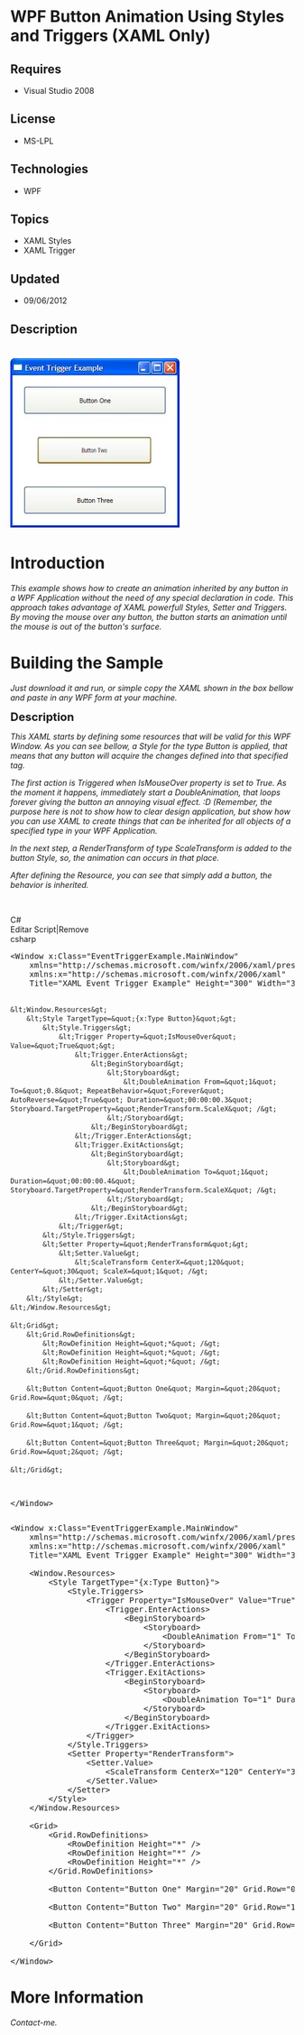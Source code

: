# WPF Button Animation Using Styles and Triggers (XAML Only)
## Requires
- Visual Studio 2008
## License
- MS-LPL
## Technologies
- WPF
## Topics
- XAML Styles
- XAML Trigger
## Updated
- 09/06/2012
## Description

<h1><img id="65753" src="65753-xamleventtriggerwpf.jpg" alt="" width="300" height="300"></h1>
<h1>Introduction</h1>
<p><em>This example shows how to create an animation inherited by any button in a WPF Application without the need of any special declaration in code. This approach takes advantage of XAML powerfull Styles, Setter and Triggers. By moving the mouse over any
 button, the button starts an animation until the mouse is out of the button's surface.
</em></p>
<h1><span>Building the Sample</span></h1>
<p><em>Just download it and run, or simple copy the XAML shown in the box bellow and paste in any WPF form at your machine.</em></p>
<p><span style="font-size:20px; font-weight:bold">Description</span></p>
<p><em>This XAML starts by defining some resources that will be valid for this WPF Window. As you can see bellow, a Style for the type Button is applied, that means that any button will acquire the changes defined into that specified tag.</em></p>
<p><em>The first action is Triggered when IsMouseOver property is set to True. As the moment it happens, immediately start a DoubleAnimation, that loops forever giving the button&nbsp;an annoying&nbsp;visual&nbsp;effect. :D (Remember, the purpose here is not
 to show how to clear design application, but show how you can use XAML to create things that can be inherited for all objects of a specified type in your WPF Application.</em></p>
<p><em>In the next step, a RenderTransform of type ScaleTransform is added to the button Style, so, the animation can occurs in that place.</em></p>
<p><em>After defining the Resource, you can see that simply add a button, the behavior is inherited.</em></p>
<p>&nbsp;</p>
<div class="scriptcode">
<div class="pluginEditHolder" pluginCommand="mceScriptCode">
<div class="title"><span>C#</span></div>
<div class="pluginLinkHolder"><span class="pluginEditHolderLink">Editar Script</span>|<span class="pluginRemoveHolderLink">Remove</span></div>
<span class="hidden">csharp</span>
<pre class="hidden">&lt;Window x:Class=&quot;EventTriggerExample.MainWindow&quot;
    xmlns=&quot;http://schemas.microsoft.com/winfx/2006/xaml/presentation&quot;
    xmlns:x=&quot;http://schemas.microsoft.com/winfx/2006/xaml&quot;
    Title=&quot;XAML Event Trigger Example&quot; Height=&quot;300&quot; Width=&quot;300&quot;&gt;
    
    &lt;Window.Resources&gt;
        &lt;Style TargetType=&quot;{x:Type Button}&quot;&gt;
            &lt;Style.Triggers&gt;
                &lt;Trigger Property=&quot;IsMouseOver&quot; Value=&quot;True&quot;&gt;
                    &lt;Trigger.EnterActions&gt;
                        &lt;BeginStoryboard&gt;
                            &lt;Storyboard&gt;
                                &lt;DoubleAnimation From=&quot;1&quot; To=&quot;0.8&quot; RepeatBehavior=&quot;Forever&quot; AutoReverse=&quot;True&quot; Duration=&quot;00:00:00.3&quot; Storyboard.TargetProperty=&quot;RenderTransform.ScaleX&quot; /&gt;
                            &lt;/Storyboard&gt;
                        &lt;/BeginStoryboard&gt;
                    &lt;/Trigger.EnterActions&gt;
                    &lt;Trigger.ExitActions&gt;
                        &lt;BeginStoryboard&gt;
                            &lt;Storyboard&gt;
                                &lt;DoubleAnimation To=&quot;1&quot; Duration=&quot;00:00:00.4&quot; Storyboard.TargetProperty=&quot;RenderTransform.ScaleX&quot; /&gt;
                            &lt;/Storyboard&gt;
                        &lt;/BeginStoryboard&gt;
                    &lt;/Trigger.ExitActions&gt;
                &lt;/Trigger&gt;
            &lt;/Style.Triggers&gt;
            &lt;Setter Property=&quot;RenderTransform&quot;&gt;
                &lt;Setter.Value&gt;
                    &lt;ScaleTransform CenterX=&quot;120&quot; CenterY=&quot;30&quot; ScaleX=&quot;1&quot; /&gt;
                &lt;/Setter.Value&gt;
            &lt;/Setter&gt;
        &lt;/Style&gt;
    &lt;/Window.Resources&gt;
    
    &lt;Grid&gt;
        &lt;Grid.RowDefinitions&gt;
            &lt;RowDefinition Height=&quot;*&quot; /&gt;
            &lt;RowDefinition Height=&quot;*&quot; /&gt;
            &lt;RowDefinition Height=&quot;*&quot; /&gt;
        &lt;/Grid.RowDefinitions&gt;    
        
        &lt;Button Content=&quot;Button One&quot; Margin=&quot;20&quot; Grid.Row=&quot;0&quot; /&gt;
        
        &lt;Button Content=&quot;Button Two&quot; Margin=&quot;20&quot; Grid.Row=&quot;1&quot; /&gt;
        
        &lt;Button Content=&quot;Button Three&quot; Margin=&quot;20&quot; Grid.Row=&quot;2&quot; /&gt;
        
    &lt;/Grid&gt;
    
&lt;/Window&gt;
</pre>
<div class="preview">
<pre class="csharp">&lt;Window&nbsp;x:Class=<span class="cs__string">&quot;EventTriggerExample.MainWindow&quot;</span>&nbsp;
&nbsp;&nbsp;&nbsp;&nbsp;xmlns=<span class="cs__string">&quot;http://schemas.microsoft.com/winfx/2006/xaml/presentation&quot;</span>&nbsp;
&nbsp;&nbsp;&nbsp;&nbsp;xmlns:x=<span class="cs__string">&quot;http://schemas.microsoft.com/winfx/2006/xaml&quot;</span>&nbsp;
&nbsp;&nbsp;&nbsp;&nbsp;Title=<span class="cs__string">&quot;XAML&nbsp;Event&nbsp;Trigger&nbsp;Example&quot;</span>&nbsp;Height=<span class="cs__string">&quot;300&quot;</span>&nbsp;Width=<span class="cs__string">&quot;300&quot;</span>&gt;&nbsp;
&nbsp;&nbsp;&nbsp;&nbsp;&nbsp;
&nbsp;&nbsp;&nbsp;&nbsp;&lt;Window.Resources&gt;&nbsp;
&nbsp;&nbsp;&nbsp;&nbsp;&nbsp;&nbsp;&nbsp;&nbsp;&lt;Style&nbsp;TargetType=<span class="cs__string">&quot;{x:Type&nbsp;Button}&quot;</span>&gt;&nbsp;
&nbsp;&nbsp;&nbsp;&nbsp;&nbsp;&nbsp;&nbsp;&nbsp;&nbsp;&nbsp;&nbsp;&nbsp;&lt;Style.Triggers&gt;&nbsp;
&nbsp;&nbsp;&nbsp;&nbsp;&nbsp;&nbsp;&nbsp;&nbsp;&nbsp;&nbsp;&nbsp;&nbsp;&nbsp;&nbsp;&nbsp;&nbsp;&lt;Trigger&nbsp;Property=<span class="cs__string">&quot;IsMouseOver&quot;</span>&nbsp;Value=<span class="cs__string">&quot;True&quot;</span>&gt;&nbsp;
&nbsp;&nbsp;&nbsp;&nbsp;&nbsp;&nbsp;&nbsp;&nbsp;&nbsp;&nbsp;&nbsp;&nbsp;&nbsp;&nbsp;&nbsp;&nbsp;&nbsp;&nbsp;&nbsp;&nbsp;&lt;Trigger.EnterActions&gt;&nbsp;
&nbsp;&nbsp;&nbsp;&nbsp;&nbsp;&nbsp;&nbsp;&nbsp;&nbsp;&nbsp;&nbsp;&nbsp;&nbsp;&nbsp;&nbsp;&nbsp;&nbsp;&nbsp;&nbsp;&nbsp;&nbsp;&nbsp;&nbsp;&nbsp;&lt;BeginStoryboard&gt;&nbsp;
&nbsp;&nbsp;&nbsp;&nbsp;&nbsp;&nbsp;&nbsp;&nbsp;&nbsp;&nbsp;&nbsp;&nbsp;&nbsp;&nbsp;&nbsp;&nbsp;&nbsp;&nbsp;&nbsp;&nbsp;&nbsp;&nbsp;&nbsp;&nbsp;&nbsp;&nbsp;&nbsp;&nbsp;&lt;Storyboard&gt;&nbsp;
&nbsp;&nbsp;&nbsp;&nbsp;&nbsp;&nbsp;&nbsp;&nbsp;&nbsp;&nbsp;&nbsp;&nbsp;&nbsp;&nbsp;&nbsp;&nbsp;&nbsp;&nbsp;&nbsp;&nbsp;&nbsp;&nbsp;&nbsp;&nbsp;&nbsp;&nbsp;&nbsp;&nbsp;&nbsp;&nbsp;&nbsp;&nbsp;&lt;DoubleAnimation&nbsp;From=<span class="cs__string">&quot;1&quot;</span>&nbsp;To=<span class="cs__string">&quot;0.8&quot;</span>&nbsp;RepeatBehavior=<span class="cs__string">&quot;Forever&quot;</span>&nbsp;AutoReverse=<span class="cs__string">&quot;True&quot;</span>&nbsp;Duration=<span class="cs__string">&quot;00:00:00.3&quot;</span>&nbsp;Storyboard.TargetProperty=<span class="cs__string">&quot;RenderTransform.ScaleX&quot;</span>&nbsp;/&gt;&nbsp;
&nbsp;&nbsp;&nbsp;&nbsp;&nbsp;&nbsp;&nbsp;&nbsp;&nbsp;&nbsp;&nbsp;&nbsp;&nbsp;&nbsp;&nbsp;&nbsp;&nbsp;&nbsp;&nbsp;&nbsp;&nbsp;&nbsp;&nbsp;&nbsp;&nbsp;&nbsp;&nbsp;&nbsp;&lt;/Storyboard&gt;&nbsp;
&nbsp;&nbsp;&nbsp;&nbsp;&nbsp;&nbsp;&nbsp;&nbsp;&nbsp;&nbsp;&nbsp;&nbsp;&nbsp;&nbsp;&nbsp;&nbsp;&nbsp;&nbsp;&nbsp;&nbsp;&nbsp;&nbsp;&nbsp;&nbsp;&lt;/BeginStoryboard&gt;&nbsp;
&nbsp;&nbsp;&nbsp;&nbsp;&nbsp;&nbsp;&nbsp;&nbsp;&nbsp;&nbsp;&nbsp;&nbsp;&nbsp;&nbsp;&nbsp;&nbsp;&nbsp;&nbsp;&nbsp;&nbsp;&lt;/Trigger.EnterActions&gt;&nbsp;
&nbsp;&nbsp;&nbsp;&nbsp;&nbsp;&nbsp;&nbsp;&nbsp;&nbsp;&nbsp;&nbsp;&nbsp;&nbsp;&nbsp;&nbsp;&nbsp;&nbsp;&nbsp;&nbsp;&nbsp;&lt;Trigger.ExitActions&gt;&nbsp;
&nbsp;&nbsp;&nbsp;&nbsp;&nbsp;&nbsp;&nbsp;&nbsp;&nbsp;&nbsp;&nbsp;&nbsp;&nbsp;&nbsp;&nbsp;&nbsp;&nbsp;&nbsp;&nbsp;&nbsp;&nbsp;&nbsp;&nbsp;&nbsp;&lt;BeginStoryboard&gt;&nbsp;
&nbsp;&nbsp;&nbsp;&nbsp;&nbsp;&nbsp;&nbsp;&nbsp;&nbsp;&nbsp;&nbsp;&nbsp;&nbsp;&nbsp;&nbsp;&nbsp;&nbsp;&nbsp;&nbsp;&nbsp;&nbsp;&nbsp;&nbsp;&nbsp;&nbsp;&nbsp;&nbsp;&nbsp;&lt;Storyboard&gt;&nbsp;
&nbsp;&nbsp;&nbsp;&nbsp;&nbsp;&nbsp;&nbsp;&nbsp;&nbsp;&nbsp;&nbsp;&nbsp;&nbsp;&nbsp;&nbsp;&nbsp;&nbsp;&nbsp;&nbsp;&nbsp;&nbsp;&nbsp;&nbsp;&nbsp;&nbsp;&nbsp;&nbsp;&nbsp;&nbsp;&nbsp;&nbsp;&nbsp;&lt;DoubleAnimation&nbsp;To=<span class="cs__string">&quot;1&quot;</span>&nbsp;Duration=<span class="cs__string">&quot;00:00:00.4&quot;</span>&nbsp;Storyboard.TargetProperty=<span class="cs__string">&quot;RenderTransform.ScaleX&quot;</span>&nbsp;/&gt;&nbsp;
&nbsp;&nbsp;&nbsp;&nbsp;&nbsp;&nbsp;&nbsp;&nbsp;&nbsp;&nbsp;&nbsp;&nbsp;&nbsp;&nbsp;&nbsp;&nbsp;&nbsp;&nbsp;&nbsp;&nbsp;&nbsp;&nbsp;&nbsp;&nbsp;&nbsp;&nbsp;&nbsp;&nbsp;&lt;/Storyboard&gt;&nbsp;
&nbsp;&nbsp;&nbsp;&nbsp;&nbsp;&nbsp;&nbsp;&nbsp;&nbsp;&nbsp;&nbsp;&nbsp;&nbsp;&nbsp;&nbsp;&nbsp;&nbsp;&nbsp;&nbsp;&nbsp;&nbsp;&nbsp;&nbsp;&nbsp;&lt;/BeginStoryboard&gt;&nbsp;
&nbsp;&nbsp;&nbsp;&nbsp;&nbsp;&nbsp;&nbsp;&nbsp;&nbsp;&nbsp;&nbsp;&nbsp;&nbsp;&nbsp;&nbsp;&nbsp;&nbsp;&nbsp;&nbsp;&nbsp;&lt;/Trigger.ExitActions&gt;&nbsp;
&nbsp;&nbsp;&nbsp;&nbsp;&nbsp;&nbsp;&nbsp;&nbsp;&nbsp;&nbsp;&nbsp;&nbsp;&nbsp;&nbsp;&nbsp;&nbsp;&lt;/Trigger&gt;&nbsp;
&nbsp;&nbsp;&nbsp;&nbsp;&nbsp;&nbsp;&nbsp;&nbsp;&nbsp;&nbsp;&nbsp;&nbsp;&lt;/Style.Triggers&gt;&nbsp;
&nbsp;&nbsp;&nbsp;&nbsp;&nbsp;&nbsp;&nbsp;&nbsp;&nbsp;&nbsp;&nbsp;&nbsp;&lt;Setter&nbsp;Property=<span class="cs__string">&quot;RenderTransform&quot;</span>&gt;&nbsp;
&nbsp;&nbsp;&nbsp;&nbsp;&nbsp;&nbsp;&nbsp;&nbsp;&nbsp;&nbsp;&nbsp;&nbsp;&nbsp;&nbsp;&nbsp;&nbsp;&lt;Setter.Value&gt;&nbsp;
&nbsp;&nbsp;&nbsp;&nbsp;&nbsp;&nbsp;&nbsp;&nbsp;&nbsp;&nbsp;&nbsp;&nbsp;&nbsp;&nbsp;&nbsp;&nbsp;&nbsp;&nbsp;&nbsp;&nbsp;&lt;ScaleTransform&nbsp;CenterX=<span class="cs__string">&quot;120&quot;</span>&nbsp;CenterY=<span class="cs__string">&quot;30&quot;</span>&nbsp;ScaleX=<span class="cs__string">&quot;1&quot;</span>&nbsp;/&gt;&nbsp;
&nbsp;&nbsp;&nbsp;&nbsp;&nbsp;&nbsp;&nbsp;&nbsp;&nbsp;&nbsp;&nbsp;&nbsp;&nbsp;&nbsp;&nbsp;&nbsp;&lt;/Setter.Value&gt;&nbsp;
&nbsp;&nbsp;&nbsp;&nbsp;&nbsp;&nbsp;&nbsp;&nbsp;&nbsp;&nbsp;&nbsp;&nbsp;&lt;/Setter&gt;&nbsp;
&nbsp;&nbsp;&nbsp;&nbsp;&nbsp;&nbsp;&nbsp;&nbsp;&lt;/Style&gt;&nbsp;
&nbsp;&nbsp;&nbsp;&nbsp;&lt;/Window.Resources&gt;&nbsp;
&nbsp;&nbsp;&nbsp;&nbsp;&nbsp;
&nbsp;&nbsp;&nbsp;&nbsp;&lt;Grid&gt;&nbsp;
&nbsp;&nbsp;&nbsp;&nbsp;&nbsp;&nbsp;&nbsp;&nbsp;&lt;Grid.RowDefinitions&gt;&nbsp;
&nbsp;&nbsp;&nbsp;&nbsp;&nbsp;&nbsp;&nbsp;&nbsp;&nbsp;&nbsp;&nbsp;&nbsp;&lt;RowDefinition&nbsp;Height=<span class="cs__string">&quot;*&quot;</span>&nbsp;/&gt;&nbsp;
&nbsp;&nbsp;&nbsp;&nbsp;&nbsp;&nbsp;&nbsp;&nbsp;&nbsp;&nbsp;&nbsp;&nbsp;&lt;RowDefinition&nbsp;Height=<span class="cs__string">&quot;*&quot;</span>&nbsp;/&gt;&nbsp;
&nbsp;&nbsp;&nbsp;&nbsp;&nbsp;&nbsp;&nbsp;&nbsp;&nbsp;&nbsp;&nbsp;&nbsp;&lt;RowDefinition&nbsp;Height=<span class="cs__string">&quot;*&quot;</span>&nbsp;/&gt;&nbsp;
&nbsp;&nbsp;&nbsp;&nbsp;&nbsp;&nbsp;&nbsp;&nbsp;&lt;/Grid.RowDefinitions&gt;&nbsp;&nbsp;&nbsp;&nbsp;&nbsp;
&nbsp;&nbsp;&nbsp;&nbsp;&nbsp;&nbsp;&nbsp;&nbsp;&nbsp;
&nbsp;&nbsp;&nbsp;&nbsp;&nbsp;&nbsp;&nbsp;&nbsp;&lt;Button&nbsp;Content=<span class="cs__string">&quot;Button&nbsp;One&quot;</span>&nbsp;Margin=<span class="cs__string">&quot;20&quot;</span>&nbsp;Grid.Row=<span class="cs__string">&quot;0&quot;</span>&nbsp;/&gt;&nbsp;
&nbsp;&nbsp;&nbsp;&nbsp;&nbsp;&nbsp;&nbsp;&nbsp;&nbsp;
&nbsp;&nbsp;&nbsp;&nbsp;&nbsp;&nbsp;&nbsp;&nbsp;&lt;Button&nbsp;Content=<span class="cs__string">&quot;Button&nbsp;Two&quot;</span>&nbsp;Margin=<span class="cs__string">&quot;20&quot;</span>&nbsp;Grid.Row=<span class="cs__string">&quot;1&quot;</span>&nbsp;/&gt;&nbsp;
&nbsp;&nbsp;&nbsp;&nbsp;&nbsp;&nbsp;&nbsp;&nbsp;&nbsp;
&nbsp;&nbsp;&nbsp;&nbsp;&nbsp;&nbsp;&nbsp;&nbsp;&lt;Button&nbsp;Content=<span class="cs__string">&quot;Button&nbsp;Three&quot;</span>&nbsp;Margin=<span class="cs__string">&quot;20&quot;</span>&nbsp;Grid.Row=<span class="cs__string">&quot;2&quot;</span>&nbsp;/&gt;&nbsp;
&nbsp;&nbsp;&nbsp;&nbsp;&nbsp;&nbsp;&nbsp;&nbsp;&nbsp;
&nbsp;&nbsp;&nbsp;&nbsp;&lt;/Grid&gt;&nbsp;
&nbsp;&nbsp;&nbsp;&nbsp;&nbsp;
&lt;/Window&gt;&nbsp;
</pre>
</div>
</div>
</div>
<h1>More Information</h1>
<p><em>Contact-me.</em></p>

